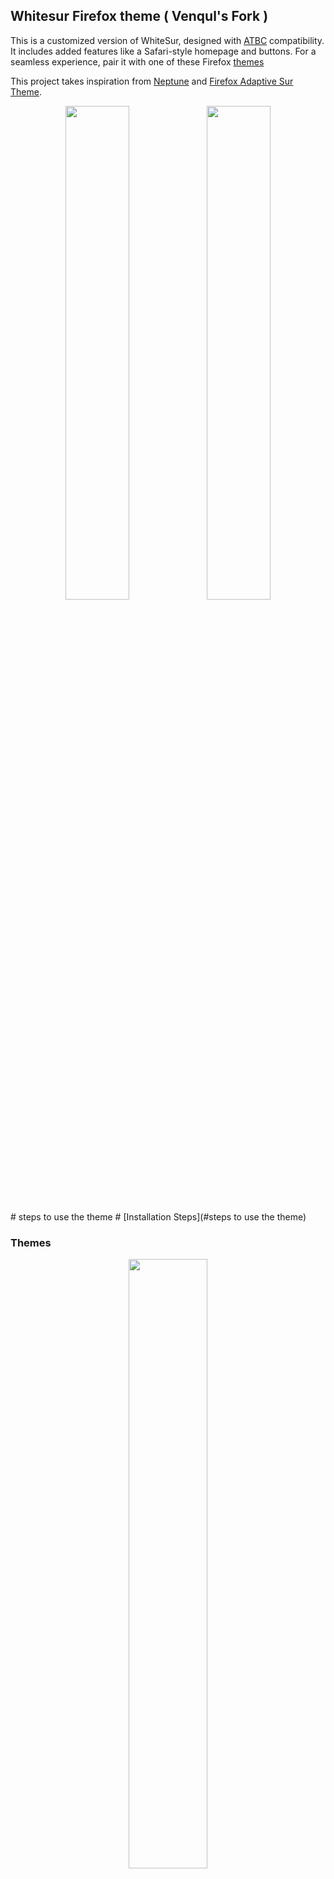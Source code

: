 ## Whitesur Firefox theme ( Venqul's Fork )
This is a customized version of WhiteSur, designed with [ATBC](https://github.com/easonwong-de/Adaptive-Tab-Bar-Colour) compatibility. It includes added features like a Safari-style homepage and buttons. For a seamless experience, pair it with one of these Firefox [themes](#Color-themes)
<p>
This project takes inspiration from  <a href="https://github.com/yiiyahui/Neptune-Firefox">Neptune</a> and <a href="https://github.com/easonwong-de/Firefox-Adaptive-Sur-Theme">Firefox Adaptive Sur Theme</a>.
</p>

<p align="center"><img width="45%" src="https://github.com/user-attachments/assets/ba54b08b-e259-4de1-8561-83978ee4cf68"><img width="45%" src="https://github.com/user-attachments/assets/ac27d055-4959-4285-bf8a-599fcdabf2f5"></p>
# steps to use the theme
# [Installation Steps](#steps to use the theme)



### Themes
<p align="center"><img width="50%" src="https://github.com/user-attachments/assets/1e53d35a-57d6-4897-9527-cbfab1e539b8"></p>
<p align="center">
<a href="https://addons.mozilla.org/en-US/firefox/addon/safari-15-dark-theme/">DARK THEME 1</a>
</p>

<p align="center"><img width="50%" src="https://github.com/user-attachments/assets/ff72f684-3839-4e27-bef1-988ba713bc6b"></p>
<p align="center">
<a href="https://addons.mozilla.org/en-US/firefox/addon/dark-theme-for-whitesur/">DARK THEME 2</a>
</p>

<p align="center"><img width="50%" src="https://github.com/user-attachments/assets/f3ae6eea-64df-4e2e-a030-76957ae1ce52"></p>
<p align="center">
<a href="https://addons.mozilla.org/en-US/firefox/addon/safari-15-light-theme/">LIGHT THEME</a>
</p>

## Steps to use the theme
1. Set Browser Configurations

Go to `about:config`

-   Set `toolkit.legacyUserProfileCustomizations.stylesheets` to `true`
-   Set `svg.context-properties.content.enabled` to `true`
-   Set `layout.css.color-mix.enabled` to `true`
-   Set `layout.css.backdrop-filter.force-enabled` to `true` (optional)
-   Set `layout.css.color-mix.color-spaces.enabled` to `true` (optional)



2.	Edit your Firefox toolbar, to look like this
 <img width="940" height="79" alt="image" src="https://github.com/user-attachments/assets/45b7cc9e-a2bb-4b19-b5a2-f161341038a7" />


3.	Get this extension: https://addons.mozilla.org/en-US/firefox/addon/reload-in-address-bar/
4.	Download the SF pro fonts
5.	Then, copy the chrome and configuration folders into your User profile folder (you can get this folder by typing "about:support" into your addressbar)
6.	Enjoy!!


#### Disclaimer!!
The theme removes the Extension, Hamburger menu and Bookmark( Star ) icons to give it a Safari experience, To add them back  find and remove the following code in the User Chrome.css file
-	for the Extensions icon:
```
/* code to remove extensions icon */
#unified-extensions-button{
  width: 3px;
  padding-inline: 0 !important
}
#unified-extensions-button > .toolbarbutton-icon {
  width: 0 !important;
}
/* code to remove extensions icon */
```

-	for the Hamburger menu
```
/* code to remove hamburger menu */
#PanelUI-menu-button {

  display: none !important;

}
/* code to remove hamburger menu */

```
-	For the Bookmark icon
```
/* code to remove bookmark "star" icon form adressbar */
#star-button-box { display:none !important; }
/* code to remove bookmark "star" icon form adressbar */
```

